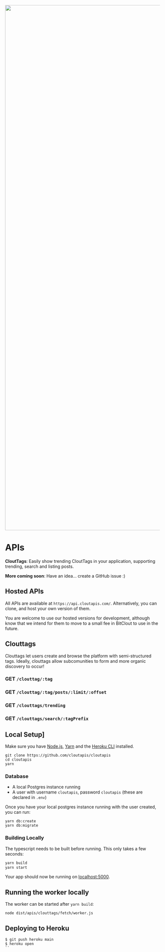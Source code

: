 <center>
<img width="1708" alt="cloutapis" src="https://user-images.githubusercontent.com/1068437/122652148-4fe22c00-d10b-11eb-9234-72bc5f558035.png" alt="Open-source APIs to make building on BitClout easier, faster and more fun.">
</center>


# APIs
**CloutTags**: Easily show trending CloutTags in your application, supporting trending, search and listing posts.

**More coming soon**: Have an idea... create a GitHub issue :)

## Hosted APIs
All APIs are available at `https://api.cloutapis.com/`. Alternatively, you can clone, and host your own version of them.

You are welcome to use our hosted versions for development, although know that we intend for them to move to a small fee in BitClout to use in the future.

## Clouttags
Clouttags let users create and browse the platform with semi-structured tags. Ideally, clouttags allow subcomunities to form and more organic discovery to occur!

### GET `/clouttag/:tag`

### GET `/clouttag/:tag/posts/:limit/:offset`

### GET `/clouttags/trending`

### GET `/clouttags/search/:tagPrefix`

## Local Setup]
Make sure you have [Node.js](http://nodejs.org/), [Yarn](https://classic.yarnpkg.com/en/docs/install/#mac-stable) and the [Heroku CLI](https://cli.heroku.com/) installed.

```
git clone https://github.com/cloutapis/cloutapis
cd cloutapis
yarn
```

### Database
* A local Postgres instance running
* A user with username `cloutapis`, password `cloutapis` (these are declared in `.env`)

Once you have your local postgres instance running with the user created, you can run:

```
yarn db:create
yarn db:migrate
```

### Building Locally
The typescript needs to be built before running. This only takes a few seconds:

```sh
yarn build
yarn start
```

Your app should now be running on [localhost:5000](http://localhost:5000/).

## Running the worker locally
The worker can be started after `yarn build`:

```
node dist/apis/clouttags/fetch/worker.js
```

## Deploying to Heroku

```
$ git push heroku main
$ heroku open
``
